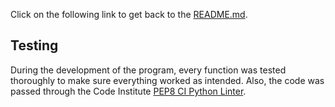 Click on the following link to get back to the [README.md](README.md).
## Testing
During the development of the program, every function was tested thoroughly to make sure everything worked as intended. Also, the code was passed through the Code Institute [PEP8 CI Python Linter](https://pep8ci.herokuapp.com/). 
